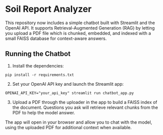 # Soil Report Analyzer

This repository now includes a simple chatbot built with Streamlit and the OpenAI API.
It supports Retrieval-Augmented Generation (RAG) by letting you upload a PDF file
which is chunked, embedded, and indexed with a small FAISS database for context-aware answers.

## Running the Chatbot

1. Install the dependencies:

```
pip install -r requirements.txt
```

2. Set your OpenAI API key and launch the Streamlit app:

```
OPENAI_API_KEY="your_api_key" streamlit run chatbot_app.py
```

3. Upload a PDF through the uploader in the app to build a FAISS index of the document.
   Questions you ask will retrieve relevant chunks from the PDF to help the model answer.

The app will open in your browser and allow you to chat with the model, using the
uploaded PDF for additional context when available.
